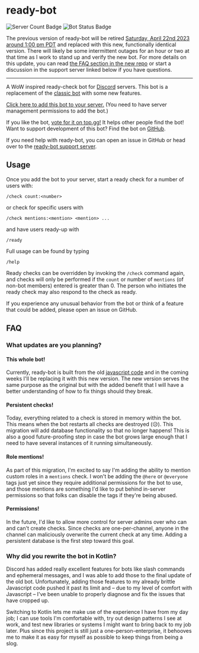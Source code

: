 # ready-bot

![Server Count Badge](https://img.shields.io/endpoint?url=https%3A%2F%2Flucas.burns.io%2Fshields%2Fguild-count)
![Bot Status Badge](https://img.shields.io/endpoint?url=https%3A%2F%2Flucas.burns.io%2Fshields%2Fbot-status)

The previous version of ready-bot will be retired 
[Saturday, April 22nd 2023 around 1:00 pm PDT](https://time.is/compare/0100PM_22_Apr_2023_in_PDT) and replaced with this
new, functionally identical version. There will likely be some intermittent outages for an hour or two at that time as I 
work to stand up and verify the new bot. For more details on this update, you can read 
[the FAQ section in the new repo](https://github.com/BurnsCommaLucas/ready-botlin/#faq) or start a discussion in the 
support server linked below if you have questions.

---

A WoW inspired ready-check bot for [Discord](https://discord.com) servers. This bot is a replacement of the 
[classic bot](https://github.com/BurnsCommaLucas/ready-bot) with some new features.

[Click here to add this bot to your server.](https://discord.com/application-directory/389210640612589568) 
(You need to have server management  permissions to add the bot.)

If you like the bot, [vote for it on top.gg!](https://top.gg/bot/389210640612589568) It helps other people find the bot! 
Want to support development of this bot? Find the bot on [GitHub](https://github.com/BurnsCommaLucas/ready-botlin).

If you need help with ready-bot, you can open an issue in GitHub or head over to the 
[ready-bot support server](https://discord.gg/uwkF27Gt9M).

## Usage

Once you add the bot to your server, start a ready check for a number of users with:

```
/check count:<number>
```
or check for specific users with
```
/check mentions:<mention> <mention> ...
```
and have users ready-up with 
```
/ready
```
Full usage can be found by typing 
```
/help
```
Ready checks can be overridden by invoking the `/check` command again, and checks will only be performed if the `count` 
or number of `mentions` (of non-bot members) entered is greater than 0. The person who initiates the ready check may 
also respond to the check as ready.

If you experience any unusual behavior from the bot or think of a feature that could be added, please open an issue on 
GitHub.

## FAQ

### What updates are you planning?

#### This whole bot!
Currently, ready-bot is built from the old [javascript code](https://github.com/BurnsCommaLucas/ready-bot) 
and in the coming weeks I'll be replacing it with this new version. The new version serves the same purpose as the 
original but with the added benefit that I will have a better understanding of how to fix things should they break. 
#### Persistent checks!
Today, everything related to a check is stored in memory within the bot. This means when the bot 
restarts all checks are destroyed (😥). This migration will add database functionality so that no longer happens! This
is also a good future-proofing step in case the bot grows large enough that I need to have several instances of it 
running simultaneously.
#### Role mentions! 
As part of this migration, I'm excited to say I'm adding the ability to mention custom roles in a `mentions` check. 
I won't be adding the `@here` or `@everyone` tags just yet since they require additional permissions for the bot to use,
and those mentions are something I'd like to put behind in-server permissions so that folks can disable the tags if 
they're being abused.
#### Permissions! 
In the future, I'd like to allow more control for server admins over who can and can't create checks. Since checks are 
one-per-channel, anyone in the channel can maliciously overwrite the current check at any time. Adding a persistent 
database is the first step toward this goal.

### Why did you rewrite the bot in Kotlin?

Discord has added really excellent features for bots like slash commands and ephemeral messages, and I was able to add 
those to the final update of the old bot. Unfortunately, adding those features to my already brittle Javascript code 
pushed it past its limit and – due to my level of comfort with Javascript – I've been unable to properly diagnose and 
fix the issues that have cropped up.

Switching to Kotlin lets me make use of the experience I have from my day job; I can use tools I'm comfortable with, 
try out design patterns I see at work, and test new libraries or systems I might want to bring back to my job later.
Plus since this project is still just a one-person-enterprise, it behooves me to make it as easy for myself as possible 
to keep things from being a slog.